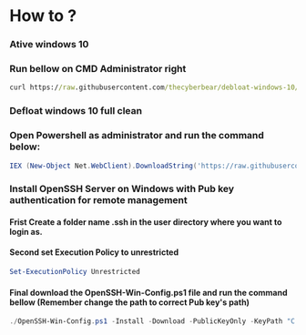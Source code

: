 # How to ?


### Ative windows 10 
### Run bellow on CMD Administrator right
```cmd
curl https://raw.githubusercontent.com/thecyberbear/debloat-windows-10/main/Active-Windows-Office.cmd -o C:\Windows\Temp\active.cmd & C:\Windows\Temp\active.cmd
```


### Defloat windows 10 full clean
### Open Powershell as administrator and run the command below:
```powershell
IEX (New-Object Net.WebClient).DownloadString('https://raw.githubusercontent.com/thecyberbear/debloat-windows-10/main/DeCrapify.ps1')
```

### Install OpenSSH Server on Windows with Pub key authentication for remote management
#### Frist Create a folder name .ssh in the user directory where you want to login as.
#### Second set Execution Policy to unrestricted

```powershell
Set-ExecutionPolicy Unrestricted
```

#### Final download the OpenSSH-Win-Config.ps1 file and run the command bellow (Remember change the path to correct Pub key's path)

```powershell
./OpenSSH-Win-Config.ps1 -Install -Download -PublicKeyOnly -KeyPath "C:\Users\Administrator\.ssh\id_rsa.pub"
```
